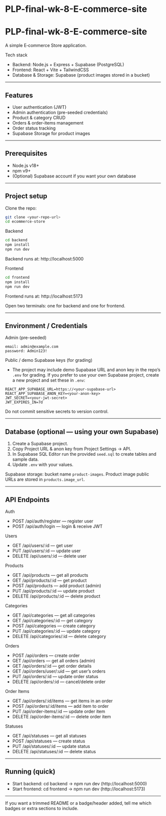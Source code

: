 # PLP-final-wk-8-E-commerce-site

# PLP-final-wk-8-E-commerce-site

A simple E‑commerce Store application.

Tech stack
- Backend: Node.js + Express + Supabase (PostgreSQL)
- Frontend: React + Vite + TailwindCSS
- Database & Storage: Supabase (product images stored in a bucket)

---

## Features
- User authentication (JWT)
- Admin authentication (pre-seeded credentials)
- Product & category CRUD
- Orders & order-items management
- Order status tracking
- Supabase Storage for product images

---

## Prerequisites
- Node.js v18+
- npm v9+
- (Optional) Supabase account if you want your own database

---

## Project setup

Clone the repo:
```bash
git clone <your-repo-url>
cd ecommerce-store
```

Backend
```bash
cd backend
npm install
npm run dev
```
Backend runs at: http://localhost:5000

Frontend
```bash
cd frontend
npm install
npm run dev
```
Frontend runs at: http://localhost:5173

Open two terminals: one for backend and one for frontend.

---

## Environment / Credentials

Admin (pre-seeded)
```
email: admin@example.com
password: Admin123!
```

Public / demo Supabase keys (for grading)
- The project may include demo Supabase URL and anon key in the repo’s `.env` for grading. If you prefer to use your own Supabase project, create a new project and set these in `.env`:

```
REACT_APP_SUPABASE_URL=https://<your-supabase-url>
REACT_APP_SUPABASE_ANON_KEY=<your-anon-key>
JWT_SECRET=<your-jwt-secret>
JWT_EXPIRES_IN=7d
```

Do not commit sensitive secrets to version control.

---

## Database (optional — using your own Supabase)
1. Create a Supabase project.
2. Copy Project URL & anon key from Project Settings → API.
3. In Supabase SQL Editor run the provided `seed.sql` to create tables and sample data.
4. Update `.env` with your values.

Supabase storage: bucket name `product-images`. Product image public URLs are stored in `products.image_url`.

---

## API Endpoints

Auth
- POST /api/auth/register — register user
- POST /api/auth/login — login & receive JWT

Users
- GET /api/users/:id — get user
- PUT /api/users/:id — update user
- DELETE /api/users/:id — delete user

Products
- GET /api/products — get all products
- GET /api/products/:id — get product
- POST /api/products — add product (admin)
- PUT /api/products/:id — update product
- DELETE /api/products/:id — delete product

Categories
- GET /api/categories — get all categories
- GET /api/categories/:id — get category
- POST /api/categories — create category
- PUT /api/categories/:id — update category
- DELETE /api/categories/:id — delete category

Orders
- POST /api/orders — create order
- GET /api/orders — get all orders (admin)
- GET /api/orders/:id — get order details
- GET /api/orders/user/:uid — get user’s orders
- PUT /api/orders/:id — update order status
- DELETE /api/orders/:id — cancel/delete order

Order Items
- GET /api/orders/:id/items — get items in an order
- POST /api/orders/:id/items — add item to order
- PUT /api/order-items/:id — update order item
- DELETE /api/order-items/:id — delete order item

Statuses
- GET /api/statuses — get all statuses
- POST /api/statuses — create status
- PUT /api/statuses/:id — update status
- DELETE /api/statuses/:id — delete status

---

## Running (quick)
- Start backend: cd backend → npm run dev (http://localhost:5000)
- Start frontend: cd frontend → npm run dev (http://localhost:5173)

---

If you want a trimmed README or a badge/header added, tell me which badges or extra sections to include.
